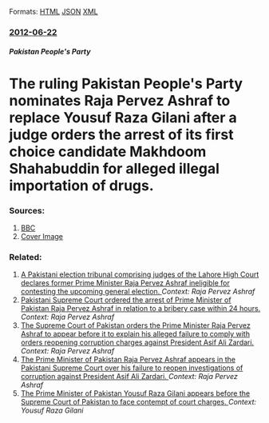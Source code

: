 
Formats: [HTML](/news/2012/06/22/the-ruling-pakistan-people-s-party-nominates-raja-pervez-ashraf-to-replace-yousuf-raza-gilani-after-a-judge-orders-the-arrest-of-its-first-c.html)  [JSON](/news/2012/06/22/the-ruling-pakistan-people-s-party-nominates-raja-pervez-ashraf-to-replace-yousuf-raza-gilani-after-a-judge-orders-the-arrest-of-its-first-c.json)  [XML](/news/2012/06/22/the-ruling-pakistan-people-s-party-nominates-raja-pervez-ashraf-to-replace-yousuf-raza-gilani-after-a-judge-orders-the-arrest-of-its-first-c.xml)  

### [2012-06-22](/news/2012/06/22/index.md)

##### Pakistan People's Party
# The ruling Pakistan People's Party nominates Raja Pervez Ashraf to replace Yousuf Raza Gilani after a judge orders the arrest of its first choice candidate Makhdoom Shahabuddin for alleged illegal importation of drugs. 




### Sources:

1. [BBC](http://www.bbc.co.uk/news/world-asia-18546921)
1. [Cover Image](https://ichef.bbci.co.uk/news/1024/media/images/61068000/jpg/_61068203_015126743-1.jpg)

### Related:

1. [A Pakistani election tribunal comprising judges of the Lahore High Court declares former Prime Minister Raja Pervez Ashraf ineligible for contesting the upcoming general election. ](/news/2013/04/16/a-pakistani-election-tribunal-comprising-judges-of-the-lahore-high-court-declares-former-prime-minister-raja-pervez-ashraf-ineligible-for-co.md) _Context: Raja Pervez Ashraf_
2. [Pakistani Supreme Court ordered the arrest of Prime Minister of Pakistan Raja Pervez Ashraf in relation to a bribery case within 24 hours. ](/news/2013/01/15/pakistani-supreme-court-ordered-the-arrest-of-prime-minister-of-pakistan-raja-pervez-ashraf-in-relation-to-a-bribery-case-within-24-hours.md) _Context: Raja Pervez Ashraf_
3. [The Supreme Court of Pakistan orders the Prime Minister Raja Pervez Ashraf to appear before it to explain his alleged failure to comply with orders reopening corruption charges against President Asif Ali Zardari. ](/news/2012/08/8/the-supreme-court-of-pakistan-orders-the-prime-minister-raja-pervez-ashraf-to-appear-before-it-to-explain-his-alleged-failure-to-comply-with.md) _Context: Raja Pervez Ashraf_
4. [The Prime Minister of Pakistan Raja Pervez Ashraf appears in the Pakistani Supreme Court over his failure to reopen investigations of corruption against President Asif Ali Zardari. ](/news/2012/08/27/the-prime-minister-of-pakistan-raja-pervez-ashraf-appears-in-the-pakistani-supreme-court-over-his-failure-to-reopen-investigations-of-corrup.md) _Context: Raja Pervez Ashraf_
5. [The Prime Minister of Pakistan Yousuf Raza Gilani appears before the Supreme Court of Pakistan to face contempt of court charges. ](/news/2012/02/13/the-prime-minister-of-pakistan-yousuf-raza-gilani-appears-before-the-supreme-court-of-pakistan-to-face-contempt-of-court-charges.md) _Context: Yousuf Raza Gilani_
